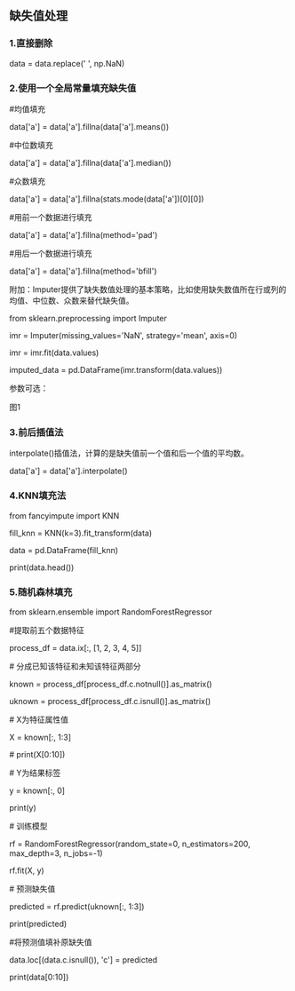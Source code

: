 ## 缺失值处理



### 1.直接删除

data = data.replace(' ', np.NaN)

###  2.使用一个全局常量填充缺失值

\#均值填充

data['a'] = data['a'].fillna(data['a'].means())

\#中位数填充

data['a'] = data['a'].fillna(data['a'].median())

\#众数填充

data['a'] = data['a'].fillna(stats.mode(data['a'])[0][0])

\#用前一个数据进行填充

data['a'] = data['a'].fillna(method='pad')

\#用后一个数据进行填充

data['a'] = data['a'].fillna(method='bfill')

附加：Imputer提供了缺失数值处理的基本策略，比如使用缺失数值所在行或列的均值、中位数、众数来替代缺失值。

from sklearn.preprocessing import Imputer

imr = Imputer(missing_values='NaN', strategy='mean', axis=0)

imr = imr.fit(data.values)

imputed_data = pd.DataFrame(imr.transform(data.values))

参数可选：

图1

### 3.前后插值法

interpolate()插值法，计算的是缺失值前一个值和后一个值的平均数。

data['a'] = data['a'].interpolate()

### 4.KNN填充法

from fancyimpute import KNN

fill_knn = KNN(k=3).fit_transform(data)

data = pd.DataFrame(fill_knn)

print(data.head())

### 5.随机森林填充

from sklearn.ensemble import RandomForestRegressor

\#提取前五个数据特征

process_df = data.ix[:, [1, 2, 3, 4, 5]]

\# 分成已知该特征和未知该特征两部分

known = process_df[process_df.c.notnull()].as_matrix()

uknown = process_df[process_df.c.isnull()].as_matrix()

\# X为特征属性值

X = known[:, 1:3]

\# print(X[0:10])

\# Y为结果标签

y = known[:, 0]

print(y)

\# 训练模型

rf = RandomForestRegressor(random_state=0, n_estimators=200, max_depth=3, n_jobs=-1)

rf.fit(X, y)

\# 预测缺失值

predicted = rf.predict(uknown[:, 1:3])

print(predicted)

\#将预测值填补原缺失值

data.loc[(data.c.isnull()), 'c'] = predicted

print(data[0:10])